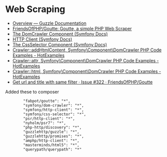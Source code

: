# Web Scraping


- [Overview — Guzzle Documentation](https://docs.guzzlephp.org/en/stable/overview.html)
- [FriendsOfPHP/Goutte: Goutte, a simple PHP Web Scraper](https://github.com/FriendsOfPHP/Goutte)
- [The DomCrawler Component (Symfony Docs)](https://symfony.com/doc/current/components/dom_crawler.html#accessing-node-values)
- [HTTP Client (Symfony Docs)](https://symfony.com/doc/current/http_client.html#installation)
- [The CssSelector Component (Symfony Docs)](https://symfony.com/doc/current/components/css_selector.html)
- [Crawler::addHtmlContent, Symfony\Component\DomCrawler PHP Code Examples - HotExamples](https://hotexamples.com/examples/symfony.component.domcrawler/Crawler/addHtmlContent/php-crawler-addhtmlcontent-method-examples.html)
- [Crawler::attr, Symfony\Component\DomCrawler PHP Code Examples - HotExamples](https://hotexamples.com/examples/symfony.component.domcrawler/Crawler/attr/php-crawler-attr-method-examples.html)
- [Crawler::html, Symfony\Component\DomCrawler PHP Code Examples - HotExamples](https://hotexamples.com/examples/symfony.component.domcrawler/Crawler/html/php-crawler-html-method-examples.html)
- [Get url and title with same filter · Issue #322 · FriendsOfPHP/Goutte](https://github.com/FriendsOfPHP/Goutte/issues/322)


Added these to composer
```
        "fabpot/goutte": "*",
        "symfony/dom-crawler": "*",
        "symfony/http-client": "*",
        "symfony/css-selector": "*",
        "psr/http-client": "*",
        "nyholm/psr7": "*",
        "php-http/discovery": "*",
        "guzzlehttp/guzzle": "*",
        "guzzlehttp/promises": "*",
        "amphp/http-client": "*",
        "masterminds/html5": "*",
        "querypath/querypath": "*"
```
